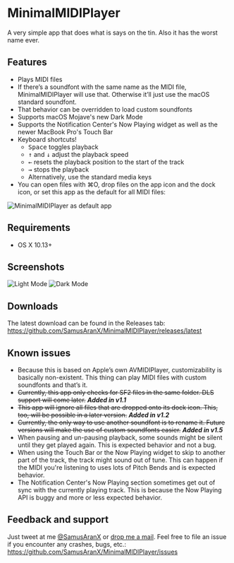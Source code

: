 # MinimalMIDIPlayer
A very simple app that does what is says on the tin. Also it has the worst name ever.

## Features
* Plays MIDI files
* If there’s a soundfont with the same name as the MIDI file, MinimalMIDIPlayer will use that. Otherwise it’ll just use the macOS standard soundfont.
* That behavior can be overridden to load custom soundfonts
* Supports macOS Mojave's new Dark Mode
* Supports the Notification Center's Now Playing widget as well as the newer MacBook Pro's Touch Bar
* Keyboard shortcuts!
	* <kbd>Space</kbd> toggles playback
	* <kbd>↑</kbd> and <kbd>↓</kbd> adjust the playback speed
	* <kbd>←</kbd> resets the playback position to the start of the track
	* <kbd>→</kbd> stops the playback
	* Alternatively, use the standard media keys
* You can open files with ⌘O, drop files on the app icon and the dock icon, or set this app as the default for all MIDI files:

![MinimalMIDIPlayer as default app](https://user-images.githubusercontent.com/676069/44947578-21d2b680-ae0f-11e8-93d5-596cce9c3f91.png)

## Requirements
* OS X 10.13+

## Screenshots

![Light Mode](https://user-images.githubusercontent.com/676069/44947559-da4c2a80-ae0e-11e8-9a2f-357b6bb50ce1.png)
![Dark Mode](https://user-images.githubusercontent.com/676069/44947558-d91afd80-ae0e-11e8-8c28-c0dc4df701a5.png)

## Downloads

The latest download can be found in the Releases tab: https://github.com/SamusAranX/MinimalMIDIPlayer/releases/latest

## Known issues
* Because this is based on Apple’s own AVMIDIPlayer, customizability is basically non-existent. This thing can play MIDI files with custom soundfonts and that’s it.
* ~~Currently, this app only checks for SF2 files in the same folder. DLS support will come later.~~ ***Added in v1.1***
* ~~This app will ignore all files that are dropped onto its dock icon. This, too, will be possible in a later version.~~ ***Added in v1.2***
* ~~Currently, the only way to use another soundfont is to rename it. Future versions will make the use of custom soundfonts easier.~~ ***Added in v1.5***
* When pausing and un-pausing playback, some sounds might be silent until they get played again. This is expected behavior and not a bug.
* When using the Touch Bar or the Now Playing widget to skip to another part of the track, the track might sound out of tune. This can happen if the MIDI you're listening to uses lots of Pitch Bends and is expected behavior.
* The Notification Center's Now Playing section sometimes get out of sync with the currently playing track. This is because the Now Playing API is buggy and more or less expected behavior.

## Feedback and support
Just tweet at me [@SamusAranX](https://twitter.com/SamusAranX) or [drop me a mail](mailto:hallo@peterwunder.de).
Feel free to file an issue if you encounter any crashes, bugs, etc.: https://github.com/SamusAranX/MinimalMIDIPlayer/issues